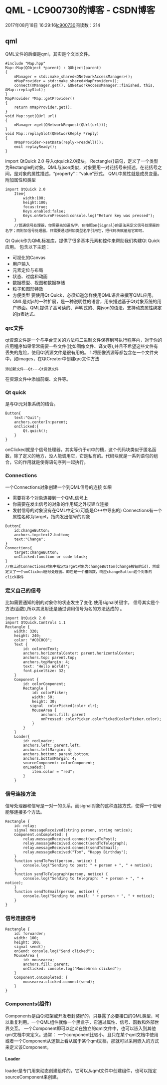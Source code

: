 # QML - LC900730的博客 - CSDN博客
2017年08月18日 16:29:16[lc900730](https://me.csdn.net/LC900730)阅读数：214
## qml
QML文件的后缀是qml，其实是个文本文件。
```
#include "Map.hpp"
Map::Map(QObject *parent) : QObject(parent)
{
    mManager = std::make_shared<QNetworkAccessManager>();
    mMapProvider = std::make_shared<MapProvider>();
    connect(mManager.get(), &QNetworkAccessManager::finished, this, &Map::replaySlot);
}
MapProvider *Map::getProvider()
{
    return mMapProvider.get();
}
void Map::get(QUrl url)
{
    mManager->get(QNetworkRequest(QUrl(url)));
}
void Map::replaySlot(QNetworkReply *reply)
{
    mMapProvider->setData(reply->readAll());
    emit replayReady();
}
```
import QtQuick 2.0 导入qtquick2.0模块。 
Rectangle{}语句，定义了一个类型为Rectangle的对象。QML与json类似，对象要用一对花括号来描述。在花括号之间，是对象的属性描述，“property”：“value”形式。
QML中属性就是成员变量。
附加属性和类型
```
import QtQuick 2.0
    Item{
        width:100;
        height:100;
        focus:true;
        Keys.enabled:false;
        Keys.onReturnPressed:console.log("Return key was pressed");
    }
    //普通信号处理器，你需要先知道名字，在按照on{Signal}的语法来定义信号处理器的名字；而附加信号处理器，只需要通过附加类型名字引用它，把代码块赋值给它即可。
```
Qt Quick作为QML标准库，提供了很多基本元素和控件来帮助我们构建Qt Quick应用。
包含以下主题： 
- 可视化的Canvas
- 用户输入
- 元素定位与布局
- 状态、过度和动画
- 数据模型、视图和数据存储
- 粒子和图形特效
- 方便类型
要使用Qt Quick，必须知道怎样使用QML语言来撰写QML应用。QML是对js的一种扩展，是一种说明性的语言，用来描述基于Qt对象系统的用户界面。QML提供了高可读的、声明式的、类json的语法，支持动态属性绑定的js表达式。
### qrc文件
qt资源文件是一个与平台无关的方法将二进制文件保存到可执行程序内，对于你的应用程序如果常常需要一些文件(比如图像文件、译文等),并且不希望这些文件有丢失的危险，使用Qt资源文件是很有用的。
1.将图像资源等都包含在一个文件夹中，如images，在QtCreater中创建qrc文件方法
```
添加新文件--Qt---Qt资源文件
```
在资源文件中添加前缀、文件等。
### Qt quick
是与Qt元对象系统的结合。
```
Button{
    text:"Quit";
    anchors.centerIn:parent;
    onClicked:{
        Qt.quick();
    }
}
```
onClicked就是个信号处理器，其实等价于qt中的槽，这个代码块类似于匿名函数，除了定义的地方，没人能调用它，它是私有的。代码块就是一系列语句的组合，它的作用就是使得语句序列一起执行。
### Connections
一个Connections对象创建一个到QML信号的连接 
如果 
- 需要将多个对象连接到一个QML信号上
- 你需要在发出信号的对象的作用域之外哎建立连接
- 发射信号的对象没有在QML中定义(可能是C++中导出的)
Connections有一个属性名称为target，指向发出信号的对象
```
Button{
    id:changeButton;
    anchors.top:text2.bottom;
    text:"Change";
}
Connections{
    target:changeButton;
    onClicked:function or code block;
}
//在上述Connections对象中指定target对象为changeButton(Change按钮的id)，然后定义了一个onClicked信号处理器。即它是一个槽函数，响应changeButton这个对象的click事件
```
### 定义自己的信号
比如需要通知的别的对象你的状态发生了变化 
使用signal关键字。 
信号其实是个方法(函数),所以其发射还是通过调用信号为名的方法达成的 。
```
import QtQuick 2.0  
import QtQuick.Controls 1.1  
Rectangle {  
    width: 320;  
    height: 240;  
    color: "#C0C0C0";  
    Text {  
        id: coloredText;  
        anchors.horizontalCenter: parent.horizontalCenter;  
        anchors.top: parent.top;  
        anchors.topMargin: 4;  
        text: "Hello World!";  
        font.pixelSize: 32;  
    }  
    Component {  
        id: colorComponent;  
        Rectangle {  
            id: colorPicker;  
            width: 50;  
            height: 30;  
           signal  colorPicked(color clr);  
            MouseArea {  
                anchors.fill: parent  
                onPressed: colorPicker.colorPicked(colorPicker.color);  
            }  
        }  
    }  
    Loader{  
        id: redLoader;  
        anchors.left: parent.left;  
        anchors.leftMargin: 4;  
        anchors.bottom: parent.bottom;  
        anchors.bottomMargin: 4;  
        sourceComponent: colorComponent;  
        onLoaded:{  
            item.color = "red";  
        }  
    }
```
### 信号连接方法
信号处理器和信号是一对一的关系，而signal对象的这种连接方式，使得一个信号能够连接多个方法。
```
Rectangle {  
    id: relay;  
    signal messageReceived(string person, string notice);  
    Component.onCompleted: {  
        relay.messageReceived.connect(sendToPost);  
        relay.messageReceived.connect(sendToTelegraph);  
        relay.messageReceived.connect(sendToEmail);  
        relay.messageReceived("Tom", "Happy Birthday");  
    }  
    function sendToPost(person, notice) {  
        console.log("Sending to post: " + person + ", " + notice);  
    }  
    function sendToTelegraph(person, notice) {  
        console.log("Sending to telegraph: " + person + ", " + notice);  
    }  
    function sendToEmail(person, notice) {  
        console.log("Sending to email: " + person + ", " + notice);  
    }  
}
```
### 信号连接信号
```
Rectangle {  
    id: forwarder;  
    width: 100;   
    height: 100;  
    signal send();  
    onSend: console.log("Send clicked");  
    MouseArea {  
        id: mousearea;  
        anchors.fill: parent;  
        onClicked: console.log("MouseArea clicked");  
    }  
    Component.onCompleted: {  
        mousearea.clicked.connect(send);  
    }  
}
```
### Components(组件)
Components是由Qt框架或开发者封装好的，只暴露了必要接口的QML类型，可以重复利用。一个QML组件就像一个黑盒子，它通过属性、信号、函数和外部世界交互。
一个Component即可以定义在独立的qml文件中，也可以嵌入到其他qml文档中来定义。通常： 
一个component比较小，且只在某个qml文档中使用或者一个Component从逻辑上看从属于某个qml文档，那就可以采用嵌入的方式来定义该Component。
#### Loader
loader是专门用来动态创建组件的，它可以从qml文件中创建组件，也可以指定sourceComponent来创建。
